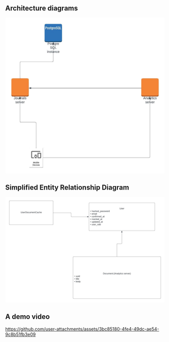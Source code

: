 ## Architecture diagrams

![Architecture diagram](architecture_diagram.jpeg)

## Simplified Entity Relationship Diagram

![Entity Relationship diagram](SimplifiedERdiagram.jpeg)

## A demo video

https://github.com/user-attachments/assets/3bc85180-4fe4-49dc-ae54-9c8b51fb3e09

